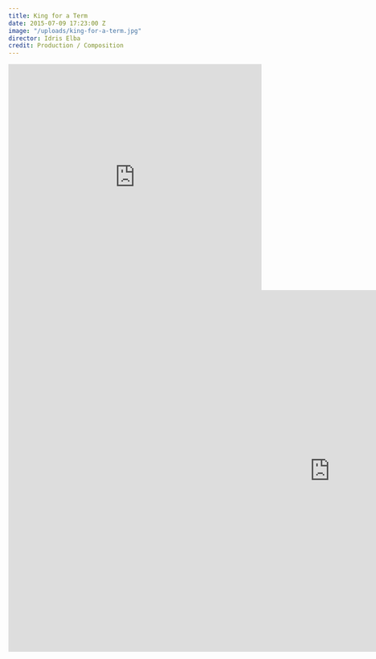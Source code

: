 ```yaml
---
title: King for a Term
date: 2015-07-09 17:23:00 Z
image: "/uploads/king-for-a-term.jpg"
director: Idris Elba
credit: Production / Composition
---
```


<iframe width="100%" height="450" scrolling="no" frameborder="no" src="https://w.soundcloud.com/player/?url=https%3A//api.soundcloud.com/playlists/318415412&amp;color=000000&amp;auto_play=false&amp;hide_related=false&amp;show_comments=true&amp;show_user=true&amp;show_reposts=false"></iframe>

<div class="responsive-embed  widescreen">
<iframe width="1280" height="720" src="https://www.youtube.com/embed/0ajhqJmpVnU?rel=0&amp;showinfo=0" frameborder="0" allowfullscreen></iframe>
</div>